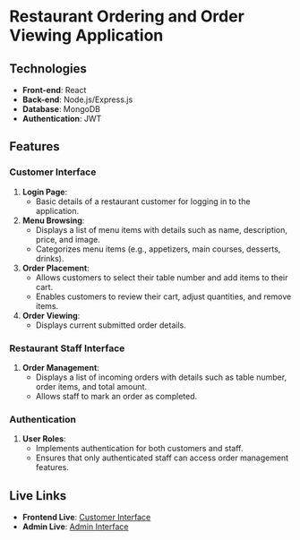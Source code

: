 # Restaurant Ordering and Order Viewing Application

## Technologies
- **Front-end**: React
- **Back-end**: Node.js/Express.js
- **Database**: MongoDB
- **Authentication**: JWT

## Features

### Customer Interface
1. **Login Page**:
   - Basic details of a restaurant customer for logging in to the application.
2. **Menu Browsing**:
   - Displays a list of menu items with details such as name, description, price, and image.
   - Categorizes menu items (e.g., appetizers, main courses, desserts, drinks).
3. **Order Placement**:
   - Allows customers to select their table number and add items to their cart.
   - Enables customers to review their cart, adjust quantities, and remove items.
4. **Order Viewing**:
   - Displays current submitted order details.

### Restaurant Staff Interface
1. **Order Management**:
   - Displays a list of incoming orders with details such as table number, order items, and total amount.
   - Allows staff to mark an order as completed.

### Authentication
1. **User Roles**:
   - Implements authentication for both customers and staff.
   - Ensures that only authenticated staff can access order management features.

## Live Links
- **Frontend Live**: [Customer Interface](https://resturant-website-three.vercel.app/)
- **Admin Live**: [Admin Interface](https://resturant-website-8i56.vercel.app/)
